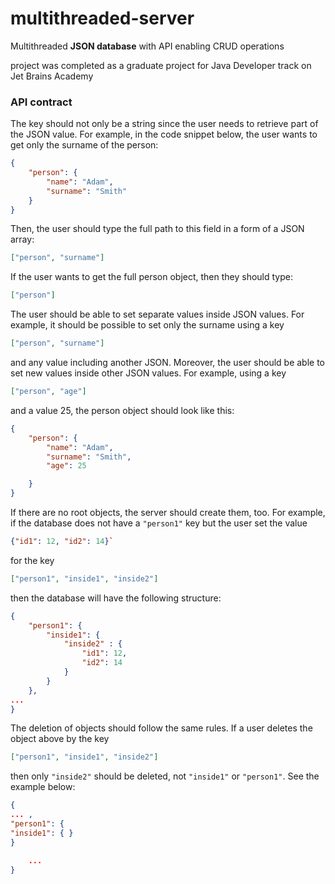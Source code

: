 # multithreaded-server
Multithreaded **JSON database** with API enabling CRUD operations

project was completed as a graduate project for Java Developer track on Jet Brains Academy 


### API contract

The key should not only be a string since the user needs to retrieve part of the JSON value. For example, in the code snippet below, the user wants to get only the surname of the person:

```json
{
    "person": {
        "name": "Adam",
        "surname": "Smith"
    }
}
```


Then, the user should type the full path to this field in a form of a JSON array: 
```json
["person", "surname"]
```

If the user wants to get the full person object, then they should type: 
```json
["person"]
```
The user should be able to set separate values inside JSON values. For example, it should be possible to set only the surname using a key 
```json
["person", "surname"]
```
and any value including another JSON. Moreover, the user should be able to set new values inside other JSON values. For example, using a key 
```json
["person", "age"]
```

and a value 25, the person object should look like this:
```json
{
    "person": {
        "name": "Adam",
        "surname": "Smith",
        "age": 25

    }
}
```

If there are no root objects, the server should create them, too. For example, if the database does not have a `"person1"` key but the user set the value 
```json
{"id1": 12, "id2": 14}`
```
for the key 
```json
["person1", "inside1", "inside2"]
```

then the database will have the following structure:

```json
{
    "person1": {
        "inside1": {
            "inside2" : {
                "id1": 12,
                "id2": 14
            }
        }
    },
...
}
```

The deletion of objects should follow the same rules. If a user deletes the object above by the key 
```json
["person1", "inside1", "inside2"]
 ```
 then only `"inside2"` should be deleted, not `"inside1"` or `"person1"`. See the example below:

```json
{
... ,
"person1": {
"inside1": { }
}

    ...
}
```



